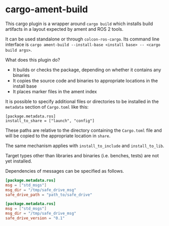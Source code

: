 # cargo-ament-build

This cargo plugin is a wrapper around `cargo build` which installs build artifacts in a layout expected by ament and ROS 2 tools.

It can be used standalone or through `colcon-ros-cargo`. Its command line interface is `cargo ament-build --install-base <install base> -- <cargo build args>`.

What does this plugin do?
- It builds or checks the package, depending on whether it contains any binaries
- It copies the source code and binaries to appropriate locations in the install base
- It places marker files in the ament index

It is possible to specify additional files or directories to be installed in the `metadata` section of `Cargo.toml` like this:
```
[package.metadata.ros]
install_to_share = ["launch", "config"]
```
These paths are relative to the directory containing the `Cargo.toml` file and will be copied to the appropriate location in `share`.

The same mechanism applies with `install_to_include` and `install_to_lib`.

Target types other than libraries and binaries (i.e. benches, tests) are not yet installed.

Dependencies of messages can be specified as follows.

```toml
[package.metadata.ros]
msg = ["std_msgs"]
msg_dir = "/tmp/safe_drive_msg"
safe_drive_path = "path_to/safe_drive"
```

```toml
[package.metadata.ros]
msg = ["std_msgs"]
msg_dir = "/tmp/safe_drive_msg"
safe_drive_version = "0.1"
```
